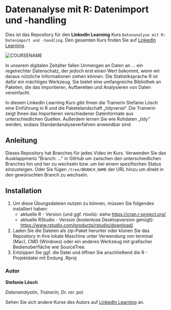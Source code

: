 # Datenanalyse mit R: Datenimport und -handling

Dies ist das Repository für den **LinkedIn Learning** Kurs `Datenanalyse mit R: Datenimport und -handling`. Den gesamten Kurs finden Sie auf [LinkedIn Learning][lil-course-url].

![COURSENAME][lil-thumbnail-url] 

In unserem digitalen Zeitalter fallen Unmengen an Daten an ... ein regelrechter Datenschatz, der jedoch erst einen Wert bekommt, wenn wir daraus nützliche Informationen ziehen können. Die Statistiksprache R ist dafür ein mächtiges Werkzeug. Sie bietet eine umfangreiche Bibliothek an Paketen, die das Importieren, Aufbereiten und Analysieren von Daten vereinfacht. 

In diesem LinkedIn Learning Kurs gibt Ihnen die Trainerin Stefanie Lösch eine Einführung in R und die Paketelandschaft „tidyverse“. Die Trainerin zeigt Ihnen das Importieren verschiedener Datenformate aus unterschiedlichen Quellen. Außerdem lernen Sie wie Rohdaten „tidy“ werden, sodass Standardanalyseverfahren anwendbar sind. 

## Anleitung

Dieses Repository hat Branches für jedes Video im Kurs. Verwenden Sie das Ausklappmenü "Branch: ..." in GitHub um zwischen den unterschiedlichen Branches hin und her zu wechseln bzw. um bei einem spezifischen Status einzusteigen. Oder Sie fügen `/tree/BRANCH_NAME` der URL hinzu um direkt in den gewünschten Branch zu wechseln.

## Installation

1. Um diese Übungsdateien nutzen zu können, müssen Sie folgendes installiert haben:
   - aktuelle R - Version (und ggf. rtools): siehe https://cran.r-project.org/  
   - aktuelle RStudio - Version (kostenlose Desktopversion genügt): https://www.rstudio.com/products/rstudio/download/
2. Laden Sie die Dateien als zip-Paket herunter oder klonen Sie das Repository in Ihre lokale Maschine unter Verwendung von terminal (Mac), CMD (Windows) oder ein anderes Werkzeug mit grafischer Bedienoberfläche wie SourceTree.
3. Entzippen Sie ggf. die Datei und öffnen Sie anschließend die R - Projektdatei mit Endung .Rproj

### Autor

**Stefanie Lösch**

_Datenanalystin, Trainerin, Dr. rer. pol._

Sehen Sie sich andere Kurse des Autors auf [LinkedIn Learning](https://www.linkedin.com/learning/instructors/dr-stefanie-losch) an.

[0]: # (Replace these placeholder URLs with actual course URLs)
[lil-course-url]: https://www.linkedin.com/learning/datenanalyse-mit-r-datenimport-und-handling-15602712
[lil-thumbnail-url]: https://media-exp1.licdn.com/dms/image/C4E0DAQE29SB9nSWgOg/learning-public-crop_675_1200/0/1645186033639?e=1645776000&v=beta&t=-t7ZP5SC74M6PyZawTNLAV8msnJARN8YkHHgR8suwfY
